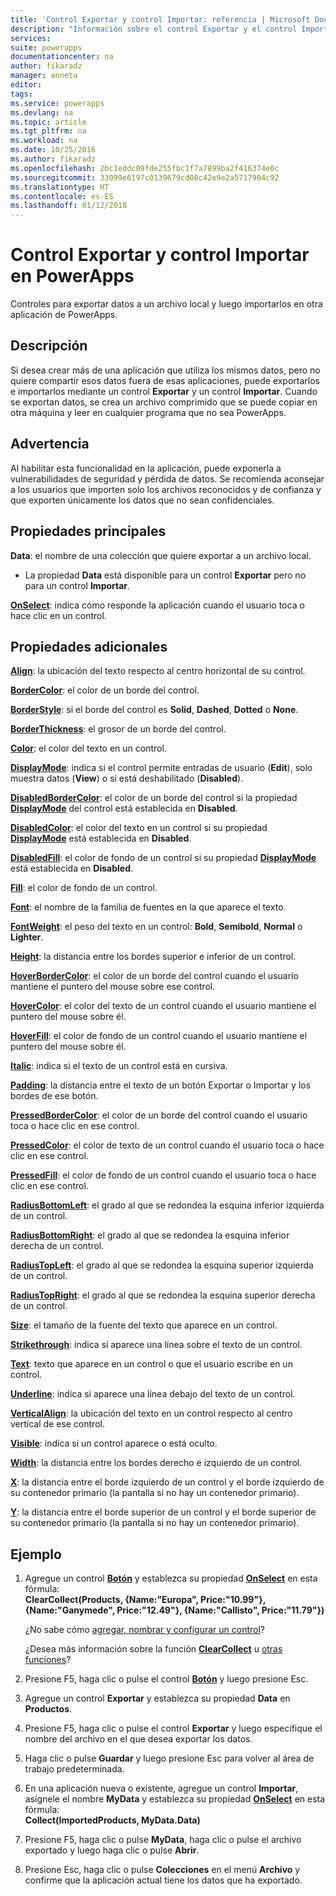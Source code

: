 ```yaml
---
title: 'Control Exportar y control Importar: referencia | Microsoft Docs'
description: "Información sobre el control Exportar y el control Importar, que incluye propiedades y ejemplos"
services: 
suite: powerapps
documentationcenter: na
author: fikaradz
manager: anneta
editor: 
tags: 
ms.service: powerapps
ms.devlang: na
ms.topic: article
ms.tgt_pltfrm: na
ms.workload: na
ms.date: 10/25/2016
ms.author: fikaradz
ms.openlocfilehash: 2bc1eddc09fde255fbc1f7a7899ba2f416374e0c
ms.sourcegitcommit: 33099e6197c0139679cd08c42e9e2a5717904c92
ms.translationtype: HT
ms.contentlocale: es-ES
ms.lasthandoff: 01/12/2018
---
```

# <a name="export-control-and-import-control-in-powerapps"></a>Control Exportar y control Importar en PowerApps
Controles para exportar datos a un archivo local y luego importarlos en otra aplicación de PowerApps.

## <a name="description"></a>Descripción
Si desea crear más de una aplicación que utiliza los mismos datos, pero no quiere compartir esos datos fuera de esas aplicaciones, puede exportarlos e importarlos mediante un control **Exportar** y un control **Importar**. Cuando se exportan datos, se crea un archivo comprimido que se puede copiar en otra máquina y leer en cualquier programa que no sea PowerApps.

## <a name="warning"></a>Advertencia
Al habilitar esta funcionalidad en la aplicación, puede exponerla a vulnerabilidades de seguridad y pérdida de datos.  Se recomienda aconsejar a los usuarios que importen solo los archivos reconocidos y de confianza y que exporten únicamente los datos que no sean confidenciales.

## <a name="key-properties"></a>Propiedades principales
**Data**: el nombre de una colección que quiere exportar a un archivo local.

* La propiedad **Data** está disponible para un control **Exportar** pero no para un control **Importar**.

**[OnSelect](properties-core.md)**: indica cómo responde la aplicación cuando el usuario toca o hace clic en un control.

## <a name="additional-properties"></a>Propiedades adicionales
**[Align](properties-text.md)**: la ubicación del texto respecto al centro horizontal de su control.

**[BorderColor](properties-color-border.md)**: el color de un borde del control.

**[BorderStyle](properties-color-border.md)**: si el borde del control es **Solid**, **Dashed**, **Dotted** o **None**.

**[BorderThickness](properties-color-border.md)**: el grosor de un borde del control.

**[Color](properties-color-border.md)**: el color del texto en un control.

**[DisplayMode](properties-core.md)**: indica si el control permite entradas de usuario (**Edit**), solo muestra datos (**View**) o si está deshabilitado (**Disabled**).

**[DisabledBorderColor](properties-color-border.md)**: el color de un borde del control si la propiedad **[DisplayMode](properties-core.md)** del control está establecida en **Disabled**.

**[DisabledColor](properties-color-border.md)**: el color del texto en un control si su propiedad **[DisplayMode](properties-core.md)** está establecida en **Disabled**.

**[DisabledFill](properties-color-border.md)**: el color de fondo de un control si su propiedad **[DisplayMode](properties-core.md)** está establecida en **Disabled**.

**[Fill](properties-color-border.md)**: el color de fondo de un control.

**[Font](properties-text.md)**: el nombre de la familia de fuentes en la que aparece el texto.

**[FontWeight](properties-text.md)**: el peso del texto en un control: **Bold**, **Semibold**, **Normal** o **Lighter**.

**[Height](properties-size-location.md)**: la distancia entre los bordes superior e inferior de un control.

**[HoverBorderColor](properties-color-border.md)**: el color de un borde del control cuando el usuario mantiene el puntero del mouse sobre ese control.

**[HoverColor](properties-color-border.md)**: el color del texto de un control cuando el usuario mantiene el puntero del mouse sobre él.

**[HoverFill](properties-color-border.md)**: el color de fondo de un control cuando el usuario mantiene el puntero del mouse sobre él.

**[Italic](properties-text.md)**: indica si el texto de un control está en cursiva.

**[Padding](properties-size-location.md)**: la distancia entre el texto de un botón Exportar o Importar y los bordes de ese botón.

**[PressedBorderColor](properties-color-border.md)**: el color de un borde del control cuando el usuario toca o hace clic en ese control.

**[PressedColor](properties-color-border.md)**: el color de texto de un control cuando el usuario toca o hace clic en ese control.

**[PressedFill](properties-color-border.md)**: el color de fondo de un control cuando el usuario toca o hace clic en ese control.

**[RadiusBottomLeft](properties-size-location.md)**: el grado al que se redondea la esquina inferior izquierda de un control.

**[RadiusBottomRight](properties-size-location.md)**: el grado al que se redondea la esquina inferior derecha de un control.

**[RadiusTopLeft](properties-size-location.md)**: el grado al que se redondea la esquina superior izquierda de un control.

**[RadiusTopRight](properties-size-location.md)**: el grado al que se redondea la esquina superior derecha de un control.

**[Size](properties-text.md)**: el tamaño de la fuente del texto que aparece en un control.

**[Strikethrough](properties-text.md)**: indica si aparece una línea sobre el texto de un control.

**[Text](properties-core.md)**: texto que aparece en un control o que el usuario escribe en un control.

**[Underline](properties-text.md)**: indica si aparece una línea debajo del texto de un control.

**[VerticalAlign](properties-text.md)**: la ubicación del texto en un control respecto al centro vertical de ese control.

**[Visible](properties-core.md)**: indica si un control aparece o está oculto.

**[Width](properties-size-location.md)**: la distancia entre los bordes derecho e izquierdo de un control.

**[X](properties-size-location.md)**: la distancia entre el borde izquierdo de un control y el borde izquierdo de su contenedor primario (la pantalla si no hay un contenedor primario).

**[Y](properties-size-location.md)**: la distancia entre el borde superior de un control y el borde superior de su contenedor primario (la pantalla si no hay un contenedor primario).

## <a name="example"></a>Ejemplo
1. Agregue un control **[Botón](control-button.md)** y establezca su propiedad **[OnSelect](properties-core.md)** en esta fórmula:
   <br>**ClearCollect(Products, {Name:"Europa", Price:"10.99"}, {Name:"Ganymede", Price:"12.49"}, {Name:"Callisto", Price:"11.79"})**
   
    ¿No sabe cómo [agregar, nombrar y configurar un control](../add-configure-controls.md)?
   
    ¿Desea más información sobre la función **[ClearCollect](../functions/function-clear-collect-clearcollect.md)** u [otras funciones](../formula-reference.md)?
2. Presione F5, haga clic o pulse el control **[Botón](control-button.md)** y luego presione Esc.
3. Agregue un control **Exportar** y establezca su propiedad **Data** en **Productos**.
4. Presione F5, haga clic o pulse el control **Exportar** y luego especifique el nombre del archivo en el que desea exportar los datos.
5. Haga clic o pulse **Guardar** y luego presione Esc para volver al área de trabajo predeterminada.
6. En una aplicación nueva o existente, agregue un control **Importar**, asígnele el nombre **MyData** y establezca su propiedad **[OnSelect](properties-core.md)** en esta fórmula:<br>
   **Collect(ImportedProducts, MyData.Data)**
7. Presione F5, haga clic o pulse **MyData**, haga clic o pulse el archivo exportado y luego haga clic o pulse **Abrir**.
8. Presione Esc, haga clic o pulse **Colecciones** en el menú **Archivo** y confirme que la aplicación actual tiene los datos que ha exportado.

